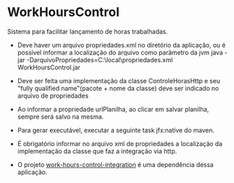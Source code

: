 # WorkHoursControl
Sistema para facilitar lançamento de horas trabalhadas.

- Deve haver um arquivo propriedades.xml no diretório da aplicação, ou é possível informar a localização do arquivo como parâmetro da jvm
java -jar -DarquivoPropriedades=C:\local\propriedades.xml WorkHoursControl.jar

- Deve ser feita uma implementação da classe ControleHorasHttp e seu "fully qualified name"(pacote + nome da classe) deve ser indicado no arquivo de propriedades 

- Ao informar a propriedade urlPlanilha, ao clicar em salvar planilha, sempre será salvo na mesma.

- Para gerar executável, executar a seguinte task jfx:native do maven.

- É obrigatório informar no arquivo xml de propriedades a localização da implementação da classe que faz a integração via http.

- O projeto [work-hours-control-integration](https://github.com/renatorp/work-hours-control-integration) é uma dependência dessa aplicação.

